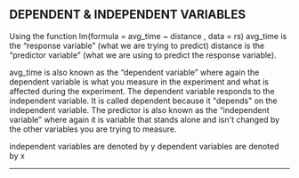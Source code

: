 DEPENDENT & INDEPENDENT VARIABLES
----------------------------------------------------------------------------------------
Using the function lm(formula = avg_time ~ distance , data =  rs) avg_time is the “response variable” (what we are trying to predict) distance is the “predictor variable” (what we are using to predict the response variable). 

avg_time is also known as the “dependent variable” where again the dependent variable is what you measure in the experiment and what is affected during the experiment. The dependent variable responds to the independent variable. It is called dependent because it "depends" on the independent variable. The predictor is also known as the “independent variable” where again it is variable that stands alone and isn't changed by the other variables you are trying to measure.

independent variables are denoted by y
dependent variables are denoted by x

-----------------------------------------------------------------------------------------